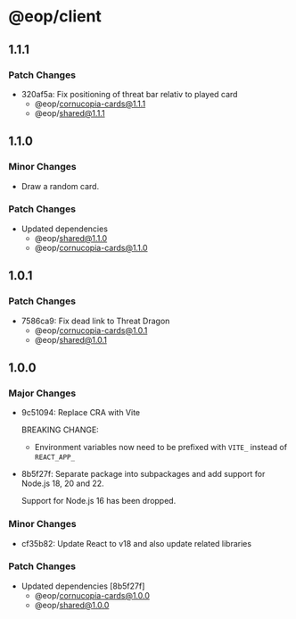 # @eop/client

## 1.1.1

### Patch Changes

- 320af5a: Fix positioning of threat bar relativ to played card
  - @eop/cornucopia-cards@1.1.1
  - @eop/shared@1.1.1

## 1.1.0

### Minor Changes

- Draw a random card.

### Patch Changes

- Updated dependencies
  - @eop/shared@1.1.0
  - @eop/cornucopia-cards@1.1.0

## 1.0.1

### Patch Changes

- 7586ca9: Fix dead link to Threat Dragon
  - @eop/cornucopia-cards@1.0.1
  - @eop/shared@1.0.1

## 1.0.0

### Major Changes

- 9c51094: Replace CRA with Vite

  BREAKING CHANGE:

  - Environment variables now need to be prefixed with `VITE_` instead of `REACT_APP_`

- 8b5f27f: Separate package into subpackages and add support for Node.js 18, 20 and 22.

  Support for Node.js 16 has been dropped.

### Minor Changes

- cf35b82: Update React to v18 and also update related libraries

### Patch Changes

- Updated dependencies [8b5f27f]
  - @eop/cornucopia-cards@1.0.0
  - @eop/shared@1.0.0

